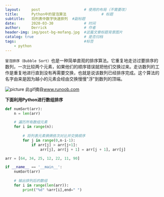 ```yaml
---
layout:     post   				    # 使用的布局（不需要改）
title:      Python中的冒泡算法 				# 标题 
subtitle:   将列表中数字快速排列  #副标题
date:       2020-03-30 				# 时间
author:     Derrick 				# 作者
header-img: img/post-bg-mofang.jpg 	#这篇文章标题背景图片
catalog: true 						# 是否归档
tags:								#标签
    - python
---
```



 
`冒泡排序（Bubble Sort）`也是一种简单直观的排序算法。它重复地走访过要排序的数列，一次比较两个元素，如果他们的顺序错误就把他们交换过来。走访数列的工作是重复地进行直到没有再需要交换，也就是说该数列已经排序完成。这个算法的名字由来是因为越小的元素会经由交换慢慢"浮"到数列的顶端。



![picture](https://www.runoob.com/wp-content/uploads/2019/03/bubbleSort.gif)
此gif摘自<a href="https://www.runoob.com/python3/python-bubble-sort.html">www.runoob.com</a>








**下面利用Python进行数组排序**


```Python
def numSort(arr):
    n = len(arr)

    # 遍历所有数组元素
    for i in range(n):
        
        # 将列表元素俩俩依次对比并交换顺序
        for j in range(0,n-i-1):
            if arr[j] > arr[j+1]:
                arr[j], arr[j + 1] = arr[j + 1], arr[j]

arr = [64, 34, 25, 12, 22, 11, 90]

if __name__ == '__main__':
    numSort(arr)
    
    # 输出排列后的数组
    for i in range(len(arr)):
        print("%d" %arr[i],end=" ")
```



